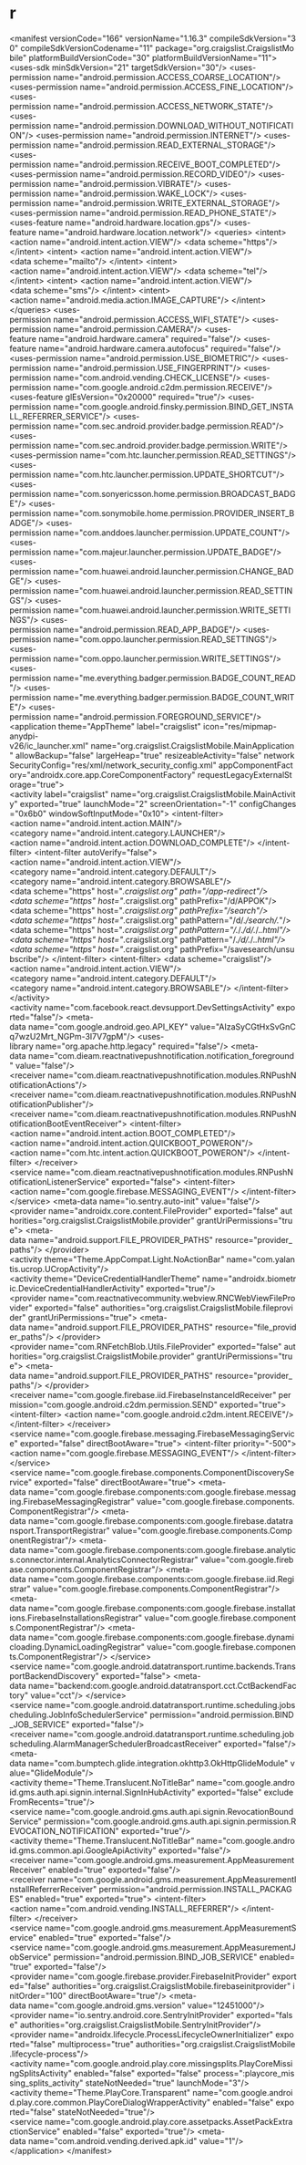 # r
&lt;manifest versionCode="166" versionName="1.16.3" compileSdkVersion="30" compileSdkVersionCodename="11" package="org.craigslist.CraigslistMobile" platformBuildVersionCode="30" platformBuildVersionName="11">  &lt;uses-sdk minSdkVersion="21" targetSdkVersion="30"/>  &lt;uses-permission name="android.permission.ACCESS_COARSE_LOCATION"/>  &lt;uses-permission name="android.permission.ACCESS_FINE_LOCATION"/>  &lt;uses-permission name="android.permission.ACCESS_NETWORK_STATE"/>  &lt;uses-permission name="android.permission.DOWNLOAD_WITHOUT_NOTIFICATION"/>  &lt;uses-permission name="android.permission.INTERNET"/>  &lt;uses-permission name="android.permission.READ_EXTERNAL_STORAGE"/>  &lt;uses-permission name="android.permission.RECEIVE_BOOT_COMPLETED"/>  &lt;uses-permission name="android.permission.RECORD_VIDEO"/>  &lt;uses-permission name="android.permission.VIBRATE"/>  &lt;uses-permission name="android.permission.WAKE_LOCK"/>  &lt;uses-permission name="android.permission.WRITE_EXTERNAL_STORAGE"/>  &lt;uses-permission name="android.permission.READ_PHONE_STATE"/>  &lt;uses-feature name="android.hardware.location.gps"/>  &lt;uses-feature name="android.hardware.location.network"/>  &lt;queries>  &lt;intent>  &lt;action name="android.intent.action.VIEW"/>  &lt;data scheme="https"/>  &lt;/intent>  &lt;intent>  &lt;action name="android.intent.action.VIEW"/>  &lt;data scheme="mailto"/>  &lt;/intent>  &lt;intent>  &lt;action name="android.intent.action.VIEW"/>  &lt;data scheme="tel"/>  &lt;/intent>  &lt;intent>  &lt;action name="android.intent.action.VIEW"/>  &lt;data scheme="sms"/>  &lt;/intent>  &lt;intent>  &lt;action name="android.media.action.IMAGE_CAPTURE"/>  &lt;/intent>  &lt;/queries>  &lt;uses-permission name="android.permission.ACCESS_WIFI_STATE"/>  &lt;uses-permission name="android.permission.CAMERA"/>  &lt;uses-feature name="android.hardware.camera" required="false"/>  &lt;uses-feature name="android.hardware.camera.autofocus" required="false"/>  &lt;uses-permission name="android.permission.USE_BIOMETRIC"/>  &lt;uses-permission name="android.permission.USE_FINGERPRINT"/>  &lt;uses-permission name="com.android.vending.CHECK_LICENSE"/>  &lt;uses-permission name="com.google.android.c2dm.permission.RECEIVE"/>  &lt;uses-feature glEsVersion="0x20000" required="true"/>  &lt;uses-permission name="com.google.android.finsky.permission.BIND_GET_INSTALL_REFERRER_SERVICE"/>  &lt;uses-permission name="com.sec.android.provider.badge.permission.READ"/>  &lt;uses-permission name="com.sec.android.provider.badge.permission.WRITE"/>  &lt;uses-permission name="com.htc.launcher.permission.READ_SETTINGS"/>  &lt;uses-permission name="com.htc.launcher.permission.UPDATE_SHORTCUT"/>  &lt;uses-permission name="com.sonyericsson.home.permission.BROADCAST_BADGE"/>  &lt;uses-permission name="com.sonymobile.home.permission.PROVIDER_INSERT_BADGE"/>  &lt;uses-permission name="com.anddoes.launcher.permission.UPDATE_COUNT"/>  &lt;uses-permission name="com.majeur.launcher.permission.UPDATE_BADGE"/>  &lt;uses-permission name="com.huawei.android.launcher.permission.CHANGE_BADGE"/>  &lt;uses-permission name="com.huawei.android.launcher.permission.READ_SETTINGS"/>  &lt;uses-permission name="com.huawei.android.launcher.permission.WRITE_SETTINGS"/>  &lt;uses-permission name="android.permission.READ_APP_BADGE"/>  &lt;uses-permission name="com.oppo.launcher.permission.READ_SETTINGS"/>  &lt;uses-permission name="com.oppo.launcher.permission.WRITE_SETTINGS"/>  &lt;uses-permission name="me.everything.badger.permission.BADGE_COUNT_READ"/>  &lt;uses-permission name="me.everything.badger.permission.BADGE_COUNT_WRITE"/>  &lt;uses-permission name="android.permission.FOREGROUND_SERVICE"/>  &lt;application theme="AppTheme" label="craigslist" icon="res/mipmap-anydpi-v26/ic_launcher.xml" name="org.craigslist.CraigslistMobile.MainApplication" allowBackup="false" largeHeap="true" resizeableActivity="false" networkSecurityConfig="res/xml/network_security_config.xml" appComponentFactory="androidx.core.app.CoreComponentFactory" requestLegacyExternalStorage="true">  &lt;activity label="craigslist" name="org.craigslist.CraigslistMobile.MainActivity" exported="true" launchMode="2" screenOrientation="-1" configChanges="0x6b0" windowSoftInputMode="0x10">  &lt;intent-filter>  &lt;action name="android.intent.action.MAIN"/>  &lt;category name="android.intent.category.LAUNCHER"/>  &lt;action name="android.intent.action.DOWNLOAD_COMPLETE"/>  &lt;/intent-filter>  &lt;intent-filter autoVerify="false">  &lt;action name="android.intent.action.VIEW"/>  &lt;category name="android.intent.category.DEFAULT"/>  &lt;category name="android.intent.category.BROWSABLE"/>  &lt;data scheme="https" host="*.craigslist.org" path="/app-redirect"/>  &lt;data scheme="https" host="*.craigslist.org" pathPrefix="/d/APPOK"/>  &lt;data scheme="https" host="*.craigslist.org" pathPrefix="/search"/>  &lt;data scheme="https" host="*.craigslist.org" pathPattern="/d/.*/search/.*"/>  &lt;data scheme="https" host="*.craigslist.org" pathPattern="/.*/.*/d/.*/.*.html"/>  &lt;data scheme="https" host="*.craigslist.org" pathPattern="/.*/d/.*/.*.html"/>  &lt;data scheme="https" host="*.craigslist.org" pathPrefix="/savesearch/unsubscribe"/>  &lt;/intent-filter>  &lt;intent-filter>  &lt;data scheme="craigslist"/>  &lt;action name="android.intent.action.VIEW"/>  &lt;category name="android.intent.category.DEFAULT"/>  &lt;category name="android.intent.category.BROWSABLE"/>  &lt;/intent-filter>  &lt;/activity>  &lt;activity name="com.facebook.react.devsupport.DevSettingsActivity" exported="false"/>  &lt;meta-data name="com.google.android.geo.API_KEY" value="AIzaSyCGtHxSvGnCq7wzU2Mrt_NGPm-3I7V7gpM"/>  &lt;uses-library name="org.apache.http.legacy" required="false"/>  &lt;meta-data name="com.dieam.reactnativepushnotification.notification_foreground" value="false"/>  &lt;receiver name="com.dieam.reactnativepushnotification.modules.RNPushNotificationActions"/>  &lt;receiver name="com.dieam.reactnativepushnotification.modules.RNPushNotificationPublisher"/>  &lt;receiver name="com.dieam.reactnativepushnotification.modules.RNPushNotificationBootEventReceiver">  &lt;intent-filter>  &lt;action name="android.intent.action.BOOT_COMPLETED"/>  &lt;action name="android.intent.action.QUICKBOOT_POWERON"/>  &lt;action name="com.htc.intent.action.QUICKBOOT_POWERON"/>  &lt;/intent-filter>  &lt;/receiver>  &lt;service name="com.dieam.reactnativepushnotification.modules.RNPushNotificationListenerService" exported="false">  &lt;intent-filter>  &lt;action name="com.google.firebase.MESSAGING_EVENT"/>  &lt;/intent-filter>  &lt;/service>  &lt;meta-data name="io.sentry.auto-init" value="false"/>  &lt;provider name="androidx.core.content.FileProvider" exported="false" authorities="org.craigslist.CraigslistMobile.provider" grantUriPermissions="true">  &lt;meta-data name="android.support.FILE_PROVIDER_PATHS" resource="provider_paths"/>  &lt;/provider>  &lt;activity theme="Theme.AppCompat.Light.NoActionBar" name="com.yalantis.ucrop.UCropActivity"/>  &lt;activity theme="DeviceCredentialHandlerTheme" name="androidx.biometric.DeviceCredentialHandlerActivity" exported="true"/>  &lt;provider name="com.reactnativecommunity.webview.RNCWebViewFileProvider" exported="false" authorities="org.craigslist.CraigslistMobile.fileprovider" grantUriPermissions="true">  &lt;meta-data name="android.support.FILE_PROVIDER_PATHS" resource="file_provider_paths"/>  &lt;/provider>  &lt;provider name="com.RNFetchBlob.Utils.FileProvider" exported="false" authorities="org.craigslist.CraigslistMobile.provider" grantUriPermissions="true">  &lt;meta-data name="android.support.FILE_PROVIDER_PATHS" resource="provider_paths"/>  &lt;/provider>  &lt;receiver name="com.google.firebase.iid.FirebaseInstanceIdReceiver" permission="com.google.android.c2dm.permission.SEND" exported="true">  &lt;intent-filter>  &lt;action name="com.google.android.c2dm.intent.RECEIVE"/>  &lt;/intent-filter>  &lt;/receiver>  &lt;service name="com.google.firebase.messaging.FirebaseMessagingService" exported="false" directBootAware="true">  &lt;intent-filter priority="-500">  &lt;action name="com.google.firebase.MESSAGING_EVENT"/>  &lt;/intent-filter>  &lt;/service>  &lt;service name="com.google.firebase.components.ComponentDiscoveryService" exported="false" directBootAware="true">  &lt;meta-data name="com.google.firebase.components:com.google.firebase.messaging.FirebaseMessagingRegistrar" value="com.google.firebase.components.ComponentRegistrar"/>  &lt;meta-data name="com.google.firebase.components:com.google.firebase.datatransport.TransportRegistrar" value="com.google.firebase.components.ComponentRegistrar"/>  &lt;meta-data name="com.google.firebase.components:com.google.firebase.analytics.connector.internal.AnalyticsConnectorRegistrar" value="com.google.firebase.components.ComponentRegistrar"/>  &lt;meta-data name="com.google.firebase.components:com.google.firebase.iid.Registrar" value="com.google.firebase.components.ComponentRegistrar"/>  &lt;meta-data name="com.google.firebase.components:com.google.firebase.installations.FirebaseInstallationsRegistrar" value="com.google.firebase.components.ComponentRegistrar"/>  &lt;meta-data name="com.google.firebase.components:com.google.firebase.dynamicloading.DynamicLoadingRegistrar" value="com.google.firebase.components.ComponentRegistrar"/>  &lt;/service>  &lt;service name="com.google.android.datatransport.runtime.backends.TransportBackendDiscovery" exported="false">  &lt;meta-data name="backend:com.google.android.datatransport.cct.CctBackendFactory" value="cct"/>  &lt;/service>  &lt;service name="com.google.android.datatransport.runtime.scheduling.jobscheduling.JobInfoSchedulerService" permission="android.permission.BIND_JOB_SERVICE" exported="false"/>  &lt;receiver name="com.google.android.datatransport.runtime.scheduling.jobscheduling.AlarmManagerSchedulerBroadcastReceiver" exported="false"/>  &lt;meta-data name="com.bumptech.glide.integration.okhttp3.OkHttpGlideModule" value="GlideModule"/>  &lt;activity theme="Theme.Translucent.NoTitleBar" name="com.google.android.gms.auth.api.signin.internal.SignInHubActivity" exported="false" excludeFromRecents="true"/>  &lt;service name="com.google.android.gms.auth.api.signin.RevocationBoundService" permission="com.google.android.gms.auth.api.signin.permission.REVOCATION_NOTIFICATION" exported="true"/>  &lt;activity theme="Theme.Translucent.NoTitleBar" name="com.google.android.gms.common.api.GoogleApiActivity" exported="false"/>  &lt;receiver name="com.google.android.gms.measurement.AppMeasurementReceiver" enabled="true" exported="false"/>  &lt;receiver name="com.google.android.gms.measurement.AppMeasurementInstallReferrerReceiver" permission="android.permission.INSTALL_PACKAGES" enabled="true" exported="true">  &lt;intent-filter>  &lt;action name="com.android.vending.INSTALL_REFERRER"/>  &lt;/intent-filter>  &lt;/receiver>  &lt;service name="com.google.android.gms.measurement.AppMeasurementService" enabled="true" exported="false"/>  &lt;service name="com.google.android.gms.measurement.AppMeasurementJobService" permission="android.permission.BIND_JOB_SERVICE" enabled="true" exported="false"/>  &lt;provider name="com.google.firebase.provider.FirebaseInitProvider" exported="false" authorities="org.craigslist.CraigslistMobile.firebaseinitprovider" initOrder="100" directBootAware="true"/>  &lt;meta-data name="com.google.android.gms.version" value="12451000"/>  &lt;provider name="io.sentry.android.core.SentryInitProvider" exported="false" authorities="org.craigslist.CraigslistMobile.SentryInitProvider"/>  &lt;provider name="androidx.lifecycle.ProcessLifecycleOwnerInitializer" exported="false" multiprocess="true" authorities="org.craigslist.CraigslistMobile.lifecycle-process"/>  &lt;activity name="com.google.android.play.core.missingsplits.PlayCoreMissingSplitsActivity" enabled="false" exported="false" process=":playcore_missing_splits_activity" stateNotNeeded="true" launchMode="3"/>  &lt;activity theme="Theme.PlayCore.Transparent" name="com.google.android.play.core.common.PlayCoreDialogWrapperActivity" enabled="false" exported="false" stateNotNeeded="true"/>  &lt;service name="com.google.android.play.core.assetpacks.AssetPackExtractionService" enabled="false" exported="true"/>  &lt;meta-data name="com.android.vending.derived.apk.id" value="1"/>  &lt;/application>  &lt;/manifest>
